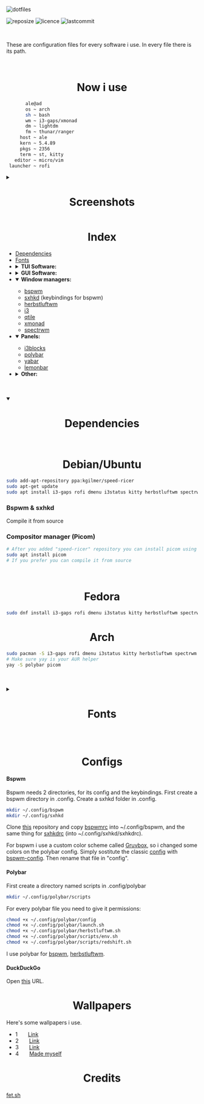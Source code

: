 ![dotfiles](https://res.cloudinary.com/dn3cdvdix/image/upload/v1609584148/dotfiles_mkcg0c.png)

![reposize](https://img.shields.io/github/repo-size/alededorigo/dotfiles?color=%2358d0f4&style=for-the-badge) ![licence](https://img.shields.io/github/license/alededorigo/dotfiles?color=%23cd58f4&style=for-the-badge) ![lastcommit](https://img.shields.io/github/last-commit/alededorigo/dotfiles?color=9ce590&style=for-the-badge)

<br>

These are configuration files for every software i use.
In every file there is its path.

<br>

### <h1 align="center">Now i use</h1>

```sh
       ale@ad
       os ~ arch
       sh ~ bash
       wm ~ i3-gaps/xmonad
       dm ~ lightdm
       fm ~ thunar/ranger
     host ~ ale
     kern ~ 5.4.89
     pkgs ~ 2356
     term ~ st, kitty
   editor ~ micro/vim
 launcher ~ rofi
```
<details >
    <summary><strong><h1 align="center">Screenshots</h1></strong></summary>
<img src="https://res.cloudinary.com/adwebsite/image/upload/v1612782415/dotfiles/screen1_yxrhl3.png">
<img src="https://i.redd.it/vmpl8ft5hnc61.png">
</details>


### <h1 align="center">Index</h1>
* [Dependencies](https://github.com/Alededorigo/dotfiles#dependencies)
* [Fonts](https://github.com/Alededorigo/dotfiles#fonts)
* <details>
    <summary><strong>TUI Software:</strong></summary>
    <ul>
      <li>
        <a href="https://github.com/Alededorigo/dotfiles/tree/main/.config/git">git</a>
      </li>
      <li>
        <a href="https://github.com/Alededorigo/dotfiles/tree/main/.config/htop">htop</a>
      </li>
      <li>
        <a href="https://github.com/Alededorigo/dotfiles/tree/main/.moc">moc</a>
      </li>
      <li>
        <a href="https://github.com/Alededorigo/dotfiles/blob/main/.Xresources">xterm & urxvt</a>
      </li>
      <li>
        <a href="https://github.com/Alededorigo/dotfiles/blob/main/.bashrc">bash</a>
      </li>
      <li>
        <a href="https://github.com/Alededorigo/dotfiles/blob/main/.vimrc">vim</a>
      </li>
      <li>
        <a href="https://github.com/Alededorigo/dotfiles/blob/main/.config/procps/toprc">top</a>
      </li>
      <li>
        <a href="https://github.com/Alededorigo/dotfiles/blob/main/.config/ranger/">ranger</a>
      </li>
    </ul>
  </details>
* <details >
    <summary><strong>GUI Software:</strong></summary>
    <ul>
      <li>
        <a href="https://github.com/Alededorigo/dotfiles/tree/main/.config/dunst">dunst</a>
      </li>
      <li>
        <a href="https://github.com/Alededorigo/dotfiles/tree/main/.config/zathura">zathura</a>
      </li>
      <li>
        <a href="https://github.com/Alededorigo/dotfiles/tree/main/.config/mpv">mpv</a>
      </li>
      <li>
        <a href="https://github.com/Alededorigo/dotfiles/tree/main/.config/kitty">kitty</a>
      </li>
      <li>
        <a href="https://github.com/Alededorigo/dotfiles/tree/main/.config/thunar">thunar</a>
      </li>
      <li>
        <a href="https://github.com/Alededorigo/dotfiles/tree/main/.config/rofi">rofi</a>
      </li>
    </ul>
  </details>
* <details open>
    <summary><strong>Window managers:</strong></summary>
    <ul>
      <li>
        <a href="https://github.com/Alededorigo/dotfiles/tree/main/.config/bspwm">bspwm</a>
      </li>
      <li>
        <a href="https://github.com/Alededorigo/dotfiles/tree/main/.config/sxhkd">sxhkd</a> (keybindings for bspwm)
      </li>
      <li>
        <a href="https://github.com/Alededorigo/dotfiles/tree/main/.config/herbstluftwm">herbstluftwm</a>
      </li>
      <li>
        <a href="https://github.com/Alededorigo/dotfiles/tree/main/.config/i3">i3</a>
      </li>
      <li>
        <a href="https://github.com/Alededorigo/dotfiles/tree/main/.config/qtile">qtile</a>
      </li>
      <li>
        <a href="https://github.com/Alededorigo/dotfiles/tree/main/.xmonad">xmonad</a>
      </li>
      <li>
        <a href="https://github.com/Alededorigo/dotfiles/blob/main/.spectrwm.conf">spectrwm</a>
      </li>
    </ul>
  </details>
* <details open>
    <summary><strong>Panels:</strong></summary>
    <ul>
      <li>
        <a href="https://github.com/Alededorigo/dotfiles/tree/main/.config/i3blocks">i3blocks</a>
      </li>
      <li>
        <a href="https://github.com/Alededorigo/dotfiles/tree/main/.config/polybar">polybar</a>
      </li>
      <li>
        <a href="https://github.com/Alededorigo/dotfiles/tree/main/.config/yabar">yabar</a>
      </li>
      <li>
        <a href="https://github.com/Alededorigo/dotfiles/tree/main/.lemonbar">lemonbar</a>
      </li>
    </ul>
  </details>
* <details>
    <summary><strong>Other:</strong></summary>
    <ul>
      <li>
        <a href="#wallpapers">wallpapers</a>
      </li>
      <li>
        <a href="https://github.com/Alededorigo/dotfiles/tree/main/.scripts">scripts</a>
      </li>
    </ul>
  </details>


<br>
<br>


<details open>
  <summary><strong><h1 align="center">Dependencies</h1></strong></summary>

  <br>

  ### <h1 align="center">Debian/Ubuntu</h1>
  ```sh
  sudo add-apt-repository ppa:kgilmer/speed-ricer
  sudo apt-get update
  sudo apt install i3-gaps rofi dmenu i3status kitty herbstluftwm spectrwm xmonad xmobar i3blocks lemonbar yabar dunst xterm qutebrowser vim nvim emacs
  ```

  ### Bspwm & sxhkd
  Compile it from source

  ### Compositor manager (Picom)

  ```sh
  # After you added "speed-ricer" repository you can install picom using apt
  sudo apt install picom
  # If you prefer you can compile it from source
  ```

  <br>

  ### <h1 align="center">Fedora</h1>
  ```sh
  sudo dnf install i3-gaps rofi dmenu i3status kitty herbstluftwm spectrwm xmonad xmobar i3blocks lemonbar yabar dunst xterm qutebrowser bspwm vim nvim emacs
  ```

  ### <h1 align="center">Arch</h1>
  ```sh
  sudo pacman -S i3-gaps rofi dmenu i3status kitty herbstluftwm spectrwm xmonad xmobar i3blocks lemonbar yabar dunst xterm qutebrowser bspwm vim nvim emacs
  # Make sure yay is your AUR helper
  yay -S polybar picom
  ```

  </details>

<br>
<br>

<details>
  <summary><strong><h1 align="center">Fonts</h1></strong></summary>
  <br>
  These are all fonts i used in my dotfiles.

  | FONT           | UBUNTU       | FEDORA       | ARCH         |
  | :------------- | :----------: | -----------: | -----------: |
  | Fira Code      |fonts-firacode|fira-code-fonts| ttf-fira-code|
  | IBM Plex       |              |ibm-plex-sans-font| ttf-ibm-plex|
  | Source Code Pro| [Official page](https://askubuntu.com/questions/193072/how-to-use-the-adobe-source-code-pro-font)     | adobe-source-code-pro-fonts | adobe-source-code-pro-fonts |
  | Tamsyn         | [Official page](https://www.fial.com/~scott/tamsyn-font/)                                                                                                         |
</details>

<br>
<br>

### <h1 align="center">Configs</h1>

#### Bspwm
Bspwm needs 2 directories, for its config and the keybindings.
First create a bspwm directory in .config.
Create a sxhkd folder in .config.
```sh
mkdir ~/.config/bspwm
mkdir ~/.config/sxhkd
```
Clone [this](https://github.com/Alededorigo/dotfiles) repository and copy [bspwmrc](https://github.com/Alededorigo/dotfiles/tree/main/.config/bspwm/bspwmrc) into ~/.config/bspwm, and the same thing for [sxhkdrc](https://github.com/Alededorigo/dotfiles/tree/main/.config/sxhkd/sxhkdrc) (into ~/.config/sxhkd/sxhkdrc).

For bspwm i use a custom color scheme called [Gruvbox](https://github.com/morhetz/gruvbox), so i changed some colors on the polybar config.
Simply sostitute the classic [config](https://github.com/alededorigo/dotfiles/tree/main/.config/polybar/config) with [bspwm-config](https://github.com/alededorigo/dotfiles/tree/main/.config/polybar/config-bspwm). Then rename that file in "config".

#### Polybar
First create a directory named scripts in .config/polybar
```sh
mkdir ~/.config/polybar/scripts
```
For every polybar file you need to give it permissions:
```sh
chmod +x ~/.config/polybar/config
chmod +x ~/.config/polybar/launch.sh
chmod +x ~/.config/polybar/herbstluftwm.sh
chmod +x ~/.config/polybar/scripts/env.sh
chmod +x ~/.config/polybar/scripts/redshift.sh
```
I use polybar for [bspwm](https://github.com/Alededorigo/dotfiles/tree/main/.config/bspwm), [herbstluftwm](https://github.com/Alededorigo/dotfiles/tree/main/.config/herbstluftw).

#### DuckDuckGo
Open [this](https://duckduckgo.com/?kae=t&ks=m&kw=s&ku=1&kt=Fira+Code&km=l&k7=171a1f&kj=171a1f&k9=53e2ae&kaa=985eff&k21=171a1f&k8=ffffff&kx=985eff) URL.

### <h1 align="center">Wallpapers</h1>
Here's some wallpapers i use.

* 1 &nbsp;&nbsp;&nbsp;&nbsp;&nbsp;&nbsp;[Link](https://drive.google.com/file/d/1kl-gvq1M9MaXQU_2K9l2lkq02iIcbf5h/view)
* 2 &nbsp;&nbsp;&nbsp;&nbsp;&nbsp;&nbsp;[Link](https://drive.google.com/file/d/1kl-gvq1M9MaXQU_2K9l2lkq02iIcbf5h/view)
* 3 &nbsp;&nbsp;&nbsp;&nbsp;&nbsp;&nbsp;[Link](https://drive.google.com/file/d/1vFbB3CM1SVePuN4r_y70iTSeY65oeLUe/view)
* 4 &nbsp;&nbsp;&nbsp;&nbsp;&nbsp;&nbsp;[Made myself](https://github.com/Alededorigo/dotfiles/blob/main/walls/1.jpg)

### <h1 align="center">Credits</h1>
[fet.sh](https://github.com/6gk/fet.sh)